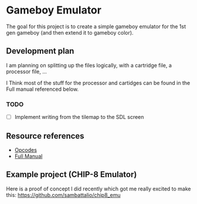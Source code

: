 # Gameboy Emulator

The goal for this project is to create a simple gameboy emulator for the 1st gen gameboy (and then extend it to gameboy color).

## Development plan

I am planning on splitting up the files logically, with a cartridge file, a processor file, ...

I Think most of the stuff for the processor and cartidges can be found in the Full manual referenced below.

### TODO 
- [ ] Implement writing from the tilemap to the SDL screen

## Resource references

   - [Opcodes](https://www.pastraiser.com/cpu/gameboy/gameboy_opcodes.html)
   - [Full Manual](https://realboyemulator.files.wordpress.com/2013/01/gbcpuman.pdf)


## Example project (CHIP-8 Emulator)

Here is a proof of concept I did recently which got me really excited to make this: https://github.com/sambattalio/chip8_emu
